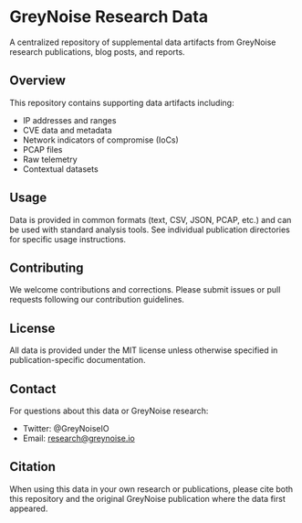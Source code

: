 # GreyNoise Research Data

A centralized repository of supplemental data artifacts from GreyNoise research publications, blog posts, and reports.

## Overview

This repository contains supporting data artifacts including:
- IP addresses and ranges
- CVE data and metadata
- Network indicators of compromise (IoCs)
- PCAP files
- Raw telemetry
- Contextual datasets

## Usage

Data is provided in common formats (text, CSV, JSON, PCAP, etc.) and can be used with standard analysis tools. See individual publication directories for specific usage instructions.

## Contributing

We welcome contributions and corrections. Please submit issues or pull requests following our contribution guidelines.

## License

All data is provided under the MIT license unless otherwise specified in publication-specific documentation.

## Contact

For questions about this data or GreyNoise research:
- Twitter: @GreyNoiseIO
- Email: research@greynoise.io

## Citation

When using this data in your own research or publications, please cite both this repository and the original GreyNoise publication where the data first appeared.
